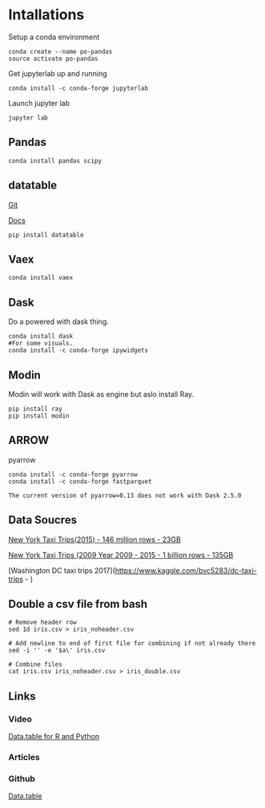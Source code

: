 # Intallations

Setup a conda environment

```
conda create --name po-pandas
source activate po-pandas
```

Get jupyterlab up and running

```
conda install -c conda-forge jupyterlab
```

Launch jupyter lab

```
jupyter lab
```

## Pandas

```
conda install pandas scipy
```

## datatable

[Git](https://github.com/h2oai/datatable)

[Docs](https://datatable.readthedocs.io/en/latest/api/frame.html)

```
pip install datatable
```


## Vaex

```
conda install vaex
```

## Dask
Do a powered with dask thing. 

```
conda install dask
#For some visuals. 
conda install -c conda-forge ipywidgets
```

## Modin 

Modin will work with Dask as engine but aslo install Ray. 

```
pip install ray
pip install modin
```

## ARROW 

pyarrow

```
conda install -c conda-forge pyarrow
conda install -c conda-forge fastparquet 

The current version of pyarrow=0.13 does not work with Dask 2.5.0
```


## Data Soucres

[New York Taxi Trips(2015) - 146 million rows - 23GB](https://drive.google.com/file/d/0B8gjQokMGa4nTXc0Z3QyYjZBMWc/view)

[New York Taxi Trips (2009 Year 2009 - 2015 - 1 billion rows - 135GB](https://drive.google.com/file/d/0B8gjQokMGa4nTXc0Z3QyYjZBMWc/view)

[Washington DC taxi trips 2017](https://www.kaggle.com/bvc5283/dc-taxi-trips - )



## Double a csv file from bash 

```
# Remove header row 
sed 1d iris.csv > iris_noheader.csv

# Add newline to end of first file for combining if not already there
sed -i '' -e '$a\' iris.csv

# Combine files
cat iris.csv iris_noheader.csv > iris_double.csv
```

## Links

### Video 

[Data.table for R and Python](https://www.youtube.com/watch?v=Ddr8N9STSuI)


### Articles

### Github

[Data.table](https://github.com/Rdatatable/data.table)

